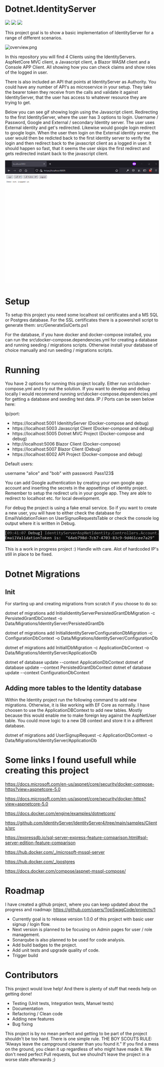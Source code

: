 # Dotnet.IdentityServer

<a href="https://docs.microsoft.com/en-us/aspnet/core/?view=aspnetcore-3.1"><img src="assets/aspnetcore.png" height="50px"></a>
<a href="https://identityserver4.readthedocs.io/en/latest/"><img src="assets/idserver.png" height="50px"></a>
<a href="https://topswagcode.com/"><img src="assets/topswagcode.png" height="50px"></a>

This project goal is to show a basic implementation of IdentityServer for a range of different scenarios.

![overview.png](assets/overview.png)

In this repository you will find 4 Clients using the IdentityServers. AspNetCore MVC client, a Javascript client, a Blazor WASM client and a Console APP Client. All showing how you can check claims and show roles of the logged in user.

There is also included an API that points at IdentityServer as Authority. You could have any number of API's as microservice in your setup. They take the bearer token they receive from the calls and validate it against IdentityServer, that the user has access to whatever resource they are trying to get.

Below you can see gif showing login using the Javascript client. Redirecting to the first IdentityServer, where the user has 3 options to login. Username / Password, Google and External / secondary Identity server. The user uses External identity and get's redirected. Likewise would google login redirect to google login. When the user then login on the External identity server, the user would then be redicted back to the first identity server to verify the login and then redirect back to the javascript client as a logged in user. It should happen so fast, that it seems the user skips the first redirect and gets redirected instant back to the javascript client.

![login flow](assets/openidconnect.gif)

# Setup

To setup this project you need some localhost ssl certificates and a MS SQL or Postgres database. For the SSL certificates there is a powershell script to generate them: src/GenerateSslCerts.ps1

For the database, if you have docker and docker-compose installed, you can run the src\docker-compose.dependencies.yml for creating a database and running seeding / migrations scripts. Otherwise install your database of choice manually and run seeding / migrations scripts.

# Running

You have 2 options for running this project locally. Either run src\docker-compose.yml and try out the solution. If you want to develop and debug locally I would recommend running src\docker-compose.dependencies.yml for getting a database and seeding test data. IP / Ports can be seen below here: 

Ip/port:

* https://localhost:5001 IdenitityServer (Docker-compose and debug)
* https://localhost:5003 Javascript Client (Docker-compose and debug)
* https://localhost:5005 Dotnet MVC Project (Docker-compose and debug)
* http://localhost:5006 Blazor Client (Docker-compose)
* https://localhost:5007 Blazor Client (Debug)
* https://localhost:6002 API Project (Docker-compose and debug)

Default users:

username "alice" and "bob" with password: Pass123$

You can add Google authentication by creating your own google app account and inserting the secrets in the appsettings of identity project. Remember to setup the redirect urls in your google app. They are able to redirect to localhost etc. for local development.

For debug the project is using a fake email service. So if you want to create a new user, you will have to either check the database for EmailValidationToken on UserSignuoRequestsTable or check the console log output where it is written in Debug.

![emailvalidationtoken.png](assets/emailvalidationtoken.png)

This is a work in progress project :) Handle with care. Alot of hardcoded IP's still in place to be fixed.

# Dotnet Migrations

## Init

For starting up and creating migrations from scratch if you choose to do so:

dotnet ef migrations add InitialIdentityServerPersistedGrantDbMigration -c PersistedGrantDbContext -o Data/Migrations/IdentityServer/PersistedGrantDb

dotnet ef migrations add InitialIdentityServerConfigurationDbMigration -c ConfigurationDbContext -o Data/Migrations/IdentityServer/ConfigurationDb

dotnet ef migrations add InitialIDbMigration -c ApplicationDbContext -o Data/Migrations/IdentityServer/ApplicationDb


dotnet ef database update --context ApplicationDbContext
dotnet ef database update --context PersistedGrantDbContext
dotnet ef database update --context ConfigurationDbContext


## Adding more tables to the Identity database


Within the Identity project run the following command to add new migrations. Otherwise, it is like working with EF Core as normally. I have choosen to use the ApplicationDBContext to add new tables. Mostly because this would enable me to make foreign key against the AspNetUser table. You could move logic to a new DB context and store it in a different database.

dotnet ef migrations add UserSignupRequest -c ApplicationDbContext -o Data/Migrations/IdentityServer/ApplicationDb

# Some links I found usefull while creating this project

https://docs.microsoft.com/en-us/aspnet/core/security/docker-compose-https?view=aspnetcore-5.0

https://docs.microsoft.com/en-us/aspnet/core/security/docker-https?view=aspnetcore-5.0

https://docs.docker.com/engine/examples/dotnetcore/

https://github.com/IdentityServer/IdentityServer4/tree/main/samples/Clients/src

https://expressdb.io/sql-server-express-feature-comparison.html#sql-server-edition-feature-comparison

https://hub.docker.com/_/microsoft-mssql-server

https://hub.docker.com/_/postgres

https://docs.docker.com/compose/aspnet-mssql-compose/

# Roadmap

I have created a github project, where you can keep updated about the progress and roadmap: https://github.com/users/TopSwagCode/projects/1

* Currently goal is to release version 1.0.0 of this project with basic user signup / login flow.
* Next version is planned to be focusing on Admin pages for user / role management.
* Sonarqube is also planned to be used for code analysis.
* Add build badges to the project.
* Add unit tests and upgrade quality of code.
* Trigger build

# Contributors

This project would love help! And there is plenty of stuff that needs help on getting done!

* Testing (Unit tests, Integration tests, Manuel tests)
* Documentation
* Refactoring / Clean code
* Adding new features
* Bug fixing

This project is by no mean perfect and getting to be part of the project shouldn't be too hard. There is one simple rule. THE BOY SCOUTS RULE: “Always leave the campground cleaner than you found it.” If you find a mess on the ground, you clean it up regardless of who might have made it. We don't need perfect Pull requests, but we shoulnd't leave the project in a worse state afterwards ;)